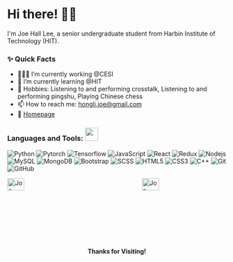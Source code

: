 <!-- Greeting -->
# Hi there! :wave::smiley:

<!-- Introduction -->
I'm Joe Hall Lee, a senior undergraduate student from Harbin Institute of Technology (HIT).

### ✨ Quick Facts

- 👨🏽‍💻 I’m currently working @CESI
- 🌱 I’m currently learning @HIT
- 🎿 Hobbies: Listening to and performing crosstalk, Listening to and performing pingshu, Playing Chinese chess
- 📫 How to reach me: hongli.joe@gmail.com
- 📝 [Homepage](https://joe-hall-lee.github.io)

### Languages and Tools: <img src="https://media.giphy.com/media/WUlplcMpOCEmTGBtBW/giphy.gif" width="30">
![Python](https://img.shields.io/badge/-Python-black?style=flat-square&logo=python)
![Pytorch](https://img.shields.io/badge/-Pytorch-black?style=flat-square&logo=pytorch)
![Tensorflow](https://img.shields.io/badge/-Tensorflow-black?style=flat-square&logo=tensorflow)
![JavaScript](https://img.shields.io/badge/-JavaScript-black?style=flat-square&logo=javascript)
![React](https://img.shields.io/badge/-React-black?style=flat-square&logo=react)
![Redux](https://img.shields.io/badge/-Redux-black?style=flat-square&logo=Redux)
![Nodejs](https://img.shields.io/badge/-Nodejs-black?style=flat-square&logo=Node.js)
![MySQL](https://img.shields.io/badge/-MySQL-black?style=flat-square&logo=mysql)
![MongoDB](https://img.shields.io/badge/-MongoDB-black?style=flat-square&logo=mongodb)
![Bootstrap](https://img.shields.io/badge/-Bootstrap-black?style=flat-square&logo=bootstrap)
![SCSS](https://img.shields.io/badge/-SCSS-black?style=flat-square&logo=SASS)
![HTML5](https://img.shields.io/badge/-HTML5-black?style=flat-square&logo=html5&logoColor=white)
![CSS3](https://img.shields.io/badge/-CSS3-black?style=flat-square&logo=css3)
![C++](https://img.shields.io/badge/-C-black?style=flat-square&logo=c)
![Git](https://img.shields.io/badge/-Git-black?style=flat-square&logo=git)
![GitHub](https://img.shields.io/badge/-GitHub-black?style=flat-square&logo=github)

<!-- GitHub README Stats -->
<div style="display: flex; justify-content: space-between;">
  <div>
    <a href="https://github.com/Joe-Hall-Lee?tab=repositories">
      <img width="45%" alt="Joe Hall Lee's github stats" 
           src="https://github-readme-stats.vercel.app/api?username=Joe-Hall-Lee&show_icons=true&theme=algolia&count_private=true" />
    </a>
  </div>
  <div>
    <a href="https://github.com/Joe-Hall-Lee?tab=repositories">
      <img width="45%" alt="Joe Hall Lee's github stats" 
           src="https://github-readme-stats.vercel.app/api/top-langs/?username=Joe-Hall-Lee&layout=compact" />
    </a>
  </div>
</div>

<h4 align="center"> Thanks for Visiting! </h4>
